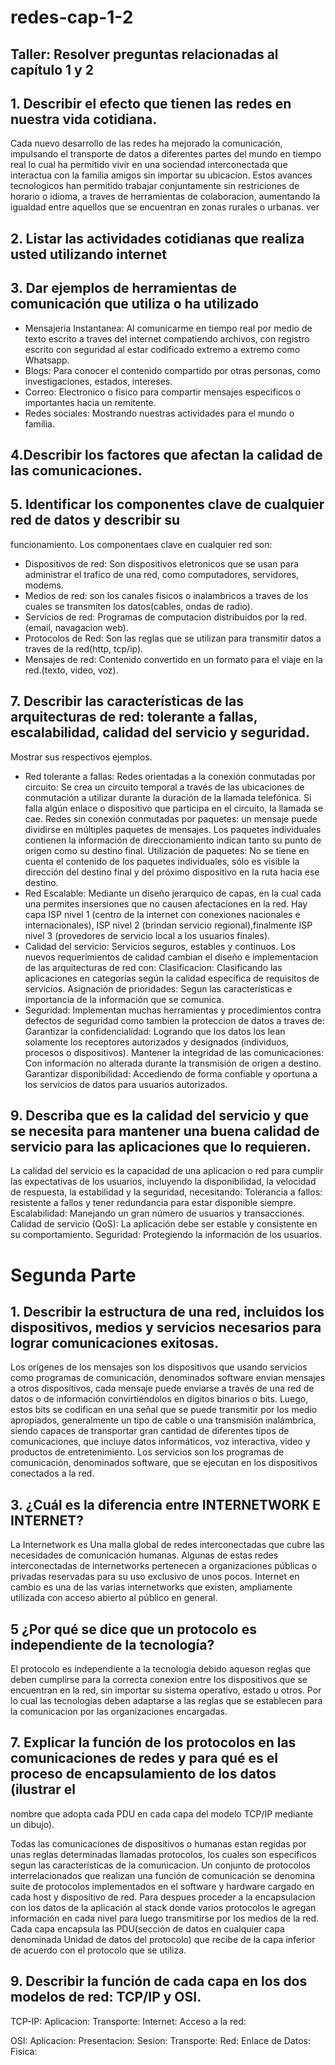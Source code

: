 # redes-cap-1-2
## Taller: Resolver preguntas relacionadas al capítulo 1 y 2
## 1. Describir el efecto que tienen las redes en nuestra vida cotidiana.
Cada nuevo desarrollo de las redes ha mejorado la comunicación, impulsando el transporte de datos a diferentes partes 
del mundo en tiempo real lo cual ha permitido vivir en una sociendad interconectada que interactua con la familia amigos 
sin importar su ubicacion. Estos avances tecnologicos han permitido trabajar conjuntamente sin restriciones de horario o idioma,
a traves de herramientas de colaboracion, aumentando la igualdad entre aquellos que se encuentran en zonas rurales o urbanas.
ver 
## 2. Listar las actividades cotidianas que realiza usted utilizando internet

## 3. Dar ejemplos de herramientas de comunicación que utiliza o ha utilizado
+ Mensajeria Instantanea: Al comunicarme en tiempo real por medio de texto escrito a traves del internet compatiendo archivos, 
con registro escrito con seguridad al estar codificado extremo a extremo como Whatsapp.
+ Blogs: Para conocer el contenido compartido por otras personas, como investigaciones, estados, intereses.
+ Correo: Electronico o fisico para compartir mensajes especificos o importantes hacia un remitente.  
+ Redes sociales: Mostrando nuestras actividades para el mundo o familia.

## 4.Describir los factores que afectan la calidad de las comunicaciones.

## 5. Identificar los componentes clave de cualquier red de datos y describir su
funcionamiento.
Los componentaes clave en cualquier red son:
+ Dispositivos de red: Son dispositivos eletronicos que se usan para administrar el trafico de una red, como computadores, 
servidores, modems.
+ Medios de red: son los canales fisicos o inalambricos a traves de los cuales se transmiten los datos(cables, ondas de radio).
+ Servicios de red: Programas de computacion distribuidos por la red.(email, navagacion web).  
+ Protocolos de Red: Son las reglas que se utilizan para transmitir datos a traves de la red(http, tcp/ip).
+ Mensajes de red: Contenido convertido en un formato para el viaje en la red.(texto, video, voz).

## 7. Describir las características de las arquitecturas de red: tolerante a fallas, escalabilidad, calidad del servicio y seguridad. 
Mostrar sus respectivos ejemplos.
+ Red tolerante a fallas: 
Redes orientadas a la conexión conmutadas por circuito: Se crea un circuito temporal a través de las ubicaciones de conmutación 
a utilizar durante la duración de la llamada telefónica. Si falla algún enlace o dispositivo que participa en el circuito, 
la llamada se cae.
Redes sin conexión conmutadas por paquetes: un mensaje puede dividirse en múltiples paquetes de mensajes. Los paquetes individuales 
contienen la información de direccionamiento indican tanto su punto de origen como su destino final.
Utilización de paquetes: No se tiene en cuenta el contenido de los paquetes individuales, sólo es visible la dirección del 
destino final y del próximo dispositivo en la ruta hacia ese destino.
+ Red Escalable: Mediante un diseño jerarquico de capas, en la cual cada una permites insersiones que no causen afectaciones en 
la red. Hay capa ISP nivel 1 (centro de la internet con conexiones nacionales e internacionales), ISP nivel 2 (brindan servicio 
regional),finalmente ISP nivel 3 (provedores de servicio local a los usuarios finales).
+ Calidad del servicio: Servicios seguros, estables y continuos. Los nuevos requerimientos de calidad cambian el diseño e 
implementacion de las arquitecturas de red con:
Clasificacion: Clasificando las aplicaciones en categorías según la calidad específica de requisitos de servicios. 
Asignación de prioridades: Segun las características e importancia de la información que se comunica.
+ Seguridad: Implementan muchas herramientas y procedimientos contra defectos de seguridad como tambien la proteccion de
datos a traves de:
Garantizar la confidencialidad: Logrando que los datos los lean solamente los receptores autorizados y designados
(individuos, procesos o dispositivos).
Mantener la integridad de las comunicaciones: Con información no alterada durante la transmisión de origen a destino.
Garantizar disponibilidad: Accediendo de forma confiable y oportuna a los servicios de datos para usuarios autorizados.
## 9. Describa que es la calidad del servicio y que se necesita para mantener una buena calidad de servicio para las aplicaciones que lo requieren.
La calidad del servicio es la capacidad de una aplicacion o red para cumplir las expectativas de los usuarios, incluyendo la disponibilidad, 
la velocidad de respuesta, la estabilidad y la seguridad, necesitando:
Tolerancia a fallos: resistente a fallos y tener redundancia para estar disponible siempre.
Escalabilidad: Manejando un gran número de usuarios y transacciones.
Calidad de servicio (QoS): La aplicación debe ser estable y consistente en su comportamiento.
Seguridad: Protegiendo la información de los usuarios.

# Segunda Parte

## 1. Describir la estructura de una red, incluidos los dispositivos, medios y servicios necesarios para lograr comunicaciones exitosas.
Los orígenes de los mensajes son los dispositivos que usando servicios como programas de comunicación, denominados software envian mensajes a 
otros dispositivos, cada mensaje puede enviarse a través de una red de datos o de información convirtiéndolos  en dígitos binarios o bits. 
Luego, estos bits se codifican en una señal que se puede transmitir por los medio apropiados, generalmente un tipo de cable o una transmisión 
inalámbrica, siendo capaces de transportar gran cantidad de diferentes tipos de comunicaciones, que incluye datos informáticos, voz interactiva,
video y productos de entretenimiento. Los servicios son los programas de comunicación, denominados software, que se ejecutan en los dispositivos 
conectados a la red.

## 3. ¿Cuál es la diferencia entre INTERNETWORK E INTERNET?
La Internetwork es Una malla global de redes interconectadas que cubre las necesidades de comunicación humanas. Algunas de estas redes interconectadas 
de internetworks pertenecen a organizaciones públicas o privadas reservadas para su uso exclusivo de unos pocos. Internet en cambio es una de las varias 
internetworks que existen, ampliamente utilizada con acceso abierto al público en general.  

## 5 ¿Por qué se dice que un protocolo es independiente de la tecnología?

El protocolo es independiente a la tecnologia debido aqueson reglas que deben cumplirse para la correcta conexion entre los dispositivos que
se encuentran en la red, sin importar su sistema operativo, estado u otros. Por lo cual las tecnologias deben adaptarse a las reglas que se establecen 
para la comunicacion por las organizaciones encargadas.

## 7. Explicar la función de los protocolos en las comunicaciones de redes y para qué es el proceso de encapsulamiento de los datos (ilustrar el 
nombre que adopta cada PDU en cada capa del modelo TCP/IP mediante un dibujo).

Todas las comunicaciones de dispositivos o humanas estan regidas por unas reglas determinadas llamadas protocolos, los cuales son específicos segun 
las características de la comunicacion. Un conjunto de protocolos interrelacionados que realizan una función de comunicación se denomina suite de 
protocolos implementados en el software y hardware cargado en cada host y dispositivo de red. 
Para despues proceder a la encapsulacion con los datos de la aplicación al stack donde varios protocolos le agregan información en cada nivel para 
luego transmitirse por los medios de la red. Cada capa encapsula las PDU(sección de datos en cualquier capa denominada Unidad de datos del protocolo) 
que recibe de la capa inferior de acuerdo con el protocolo que se utiliza.

## 9. Describir la función de cada capa en los dos modelos de red: TCP/IP y OSI.
TCP-IP:
Aplicacion: 
Transporte:
Internet:
Acceso a la red:

OSI:
Aplicacion:
Presentacion:
Sesion:
Transporte:
Red:
Enlace de Datos:
Fisica:




